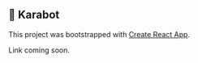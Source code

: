 ## 🤖 Karabot

This project was bootstrapped with [Create React App](https://github.com/facebook/create-react-app).

Link coming soon.
